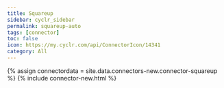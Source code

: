 ```yaml
---
title: Squareup
sidebar: cyclr_sidebar
permalink: squareup-auto
tags: [connector]
toc: false
icon: https://my.cyclr.com/api/ConnectorIcon/14341
category: All
---
```

{% assign connectordata = site.data.connectors-new.connector-squareup %}
{% include connector-new.html %}	